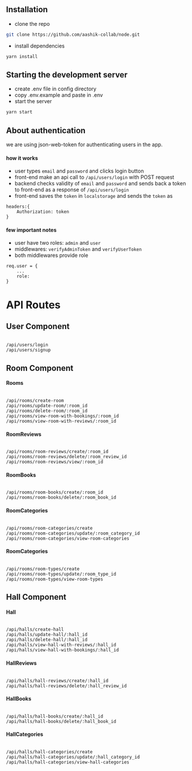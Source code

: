 ## Installation

-   clone the repo

```bash
git clone https://github.com/aashik-collab/node.git
```

-   install dependencies

```bash
yarn install
```

## Starting the development server

-   create .env file in config directory
-   copy .env.example and paste in .env
-   start the server

```bash
yarn start
```

## About authentication

we are using json-web-token for authenticating users in the app.

#### how it works

-   user types `email` and `password` and clicks login button
-   front-end make an api call to `/api/users/login` with POST request
-   backend checks validity of `email` and `password` and sends back a token to front-end as a response of `/api/users/login`
-   front-end saves the `token` in `localstorage` and sends the `token` as

```
headers:{
    Authorization: token
}
```

#### few important notes

-   user have two roles: `admin` and `user`
-   middlewares: `verifyAdminToken` and `verifyUserToken`
-   both middlewares provide role

```
req.user = {
    ...
    role:
}
```

# API Routes

## User Component

```

/api/users/login
/api/users/signup

```

## Room Component

#### Rooms

```

/api/rooms/create-room
/api/rooms/update-room/:room_id
/api/rooms/delete-room/:room_id
/api/rooms/view-room-with-bookings/:room_id
/api/rooms/view-room-with-reviews/:room_id

```

#### RoomReviews

```

/api/rooms/room-reviews/create/:room_id
/api/rooms/room-reviews/delete/:room_review_id
/api/rooms/room-reviews/view/:room_id

```

#### RoomBooks

```

/api/rooms/room-books/create/:room_id
/api/rooms/room-books/delete/:room_book_id

```

#### RoomCategories

```

/api/rooms/room-categories/create
/api/rooms/room-categories/update/:room_category_id
/api/rooms/room-categories/view-room-categories

```

#### RoomCategories

```

/api/rooms/room-types/create
/api/rooms/room-types/update/:room_type_id
/api/rooms/room-types/view-room-types

```

## Hall Component

#### Hall

```

/api/halls/create-hall
/api/halls/update-hall/:hall_id
/api/halls/delete-hall/:hall_id
/api/halls/view-hall-with-reviews/:hall_id
/api/halls/view-hall-with-bookings/:hall_id

```

#### HallReviews

```

/api/halls/hall-reviews/create/:hall_id
/api/halls/hall-reviews/delete/:hall_review_id

```

#### HallBooks

```

/api/halls/hall-books/create/:hall_id
/api/halls/hall-books/delete/:hall_book_id

```

#### HallCategories

```

/api/halls/hall-categories/create
/api/halls/hall-categories/update/:hall_category_id
/api/halls/hall-categories/view-hall-categories

```

```

```
